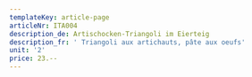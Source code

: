 ```yaml
---
templateKey: article-page
articleNr: ITA004
description_de: Artischocken-Triangoli im Eierteig
description_fr: ' Triangoli aux artichauts, pâte aux oeufs'
unit: '2'
price: 23.--
---
```


